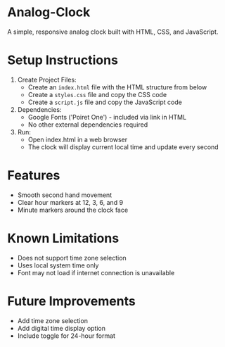 # Analog-Clock
A simple, responsive analog clock built with HTML, CSS, and JavaScript.

# Setup Instructions
1. Create Project Files:
   - Create an `index.html` file with the HTML structure from below
   - Create a `styles.css` file and copy the CSS code
   - Create a `script.js` file and copy the JavaScript code
2. Dependencies:
   - Google Fonts ('Poiret One') - included via link in HTML
   - No other external dependencies required
3. Run:
   - Open index.html in a web browser
   - The clock will display current local time and update every second

# Features
   - Smooth second hand movement
   - Clear hour markers at 12, 3, 6, and 9
   - Minute markers around the clock face

# Known Limitations
   - Does not support time zone selection
   - Uses local system time only
   - Font may not load if internet connection is unavailable

# Future Improvements
   - Add time zone selection
   - Add digital time display option
   - Include toggle for 24-hour format